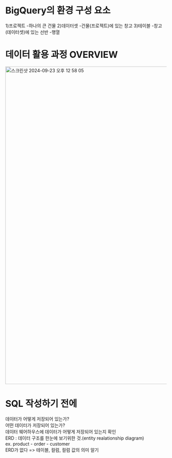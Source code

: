 # BigQuery의 환경 구성 요소
1)프로젝트
-하나의 큰 건물
2)데이터셋
-건물(프로젝트)에 있는 창고
3)테이블 
-창고(데이터셋)에 있는 선반
-행열

# 데이터 활용 과정 OVERVIEW
<img width="992" alt="스크린샷 2024-09-23 오후 12 58 05" src="https://github.com/user-attachments/assets/c11848a1-0678-4a2b-917b-8d5a98683121">

# SQL 작성하기 전에
데이터가 어떻게 저장되어 있는가?   
어떤 데이터가 저장되어 있는가?   
데이터 웨어하우스에 데이터가 어떻게 저장되어 있는지 확인   
ERD : 데이터 구조를 한눈에 보기위한 것.(entity realationship diagram)   
ex. product - order - customer   
ERD가 없다 => 테이블, 컬럼, 컬럼 값의 의미 알기   
